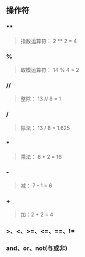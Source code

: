 ## 操作符

### **
>指数运算符：
2 ** 2 = 4

### %
>取模运算符：
14 % 4 = 2

### //
>整除：
13 // 8 = 1

### /
>除法：
13 / 8 = 1.625

### * 
>乘法：
8 * 2 = 16

### -
>减：
7 - 1 = 6

### +
>加：2 + 2 = 4

### >、<、>=、<=、==、!=

### and、or、not(与或非)